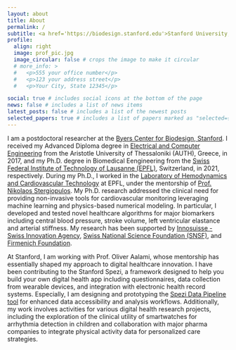 ```yaml
---
layout: about
title: About
permalink: /
subtitle: <a href='https://biodesign.stanford.edu'>Stanford University, Byers Center for Biodesign, Palo Alto, CA</a>
profile:
  align: right
  image: prof_pic.jpg
  image_circular: false # crops the image to make it circular
  # more_info: >
  #   <p>555 your office number</p>
  #   <p>123 your address street</p>
  #   <p>Your City, State 12345</p>

social: true # includes social icons at the bottom of the page
news: false # includes a list of news items
latest_posts: false # includes a list of the newest posts
selected_papers: true # includes a list of papers marked as "selected={true}"
---
```


I am a postdoctoral researcher at the [Byers Center for Biodesign, Stanford](https://biodesign.stanford.edu). I received my Advanced Diploma degree in [Electrical and Computer Engineering](https://ece.auth.gr/en/home/) from the Aristotle University of Thessaloniki (AUTH), Greece, in 2017, and my Ph.D. degree in Biomedical Eengineering from the [Swiss Federal Institute of Technology of Lausanne (EPFL)](https://www.epfl.ch/en/), Switzerland, in 2021, respectively. During my Ph.D., I worked in the [Laboratory of Hemodynamics and Cardiovascular Technology](https://www.epfl.ch/labs/lhtc/) at EPFL, under the mentorship of [Prof. Nikolaos Stergiopulos](https://scholar.google.com/citations?user=WTB0v3YAAAAJ&hl=en). My Ph.D. research addressed the clinical need for providing non-invasive tools for cardiovascular monitoring leveraging machine learning and physics-based numerical modeling. In particular, I developed and tested novel healthcare algorithms for major biomarkers including central blood pressure, stroke volume, left ventricular elastance and arterial stiffness. My research has been supported by [Innosuisse - Swiss Innovation Agency](https://www.innosuisse.ch/inno/en/home.html), [Swiss National Science Foundation (SNSF)](https://www.snf.ch/en), and [Firmenich Foundation](https://www.firmenich.com).

At Stanford, I am working with Prof. Oliver Aalami, whose mentorship has essentially shaped my approach to digital healthcare innovation. I have been contributing to the Stanford Spezi, a framework designed to help you build your own digital health app including questionnaires, data collection from wearable devices, and integration with electronic health record systems. Especially, I am designing and prototyping the [Spezi Data Pipeline tool](https://github.com/StanfordSpezi/SpeziDataPipelineTemplate) for enhanced data accessibility and analysis workflows. Additionally, my work involves activities for various digital health research projects, including the exploration of the clinical utility of smartwatches for arrhythmia detection in children and collaboration with major pharma companies to integrate physical activity data for personalized care strategies.

<!-- My research interests include health algorithms, digital biomarkers, machine learning, non-invasive monitoring, and physiological ageing. I am an active member of the wider academic communities, including IEEE, the Artery Society, and the European Network for Research in Vascular Ageing. -->

<!-- My work has resulted in over 30 scientific publications, patents, and several projects such as iFLOW, a non-invasive method for estimating stroke volume; CardioML, a machine learning pipeline for predicting aortic hemodynamics; and ELASTICITYDB, a synthetic dataset for cardiovascular analysis.  -->
